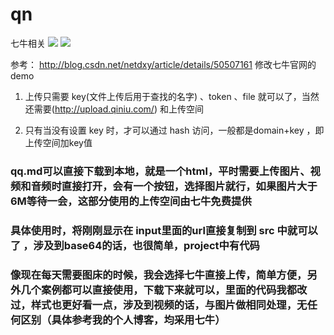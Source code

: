 # qn
七牛相关
![](https://img.shields.io/badge/%E4%B8%83%E7%89%9B%E4%BA%91%E5%AD%98%E5%82%A8-me%20%20%7C%20Api-brightgreen.svg)
![](https://img.shields.io/badge/qn-me%20%20%7C%20Api-orange.svg)

参考：
http://blog.csdn.net/netdxy/article/details/50507161
修改七牛官网的demo



1. 上传只需要 key(文件上传后用于查找的名字) 、token 、file 就可以了，当然还需要(http://upload.qiniu.com/) 和上传空间

2. 只有当没有设置 key  时，才可以通过  hash 访问，一般都是domain+key ，即上传空间加key值


### qq.md可以直接下载到本地，就是一个html，平时需要上传图片、视频和音频时直接打开，会有一个按钮，选择图片就行，如果图片大于6M等待一会，这部分使用的上传空间由七牛免费提供

### 具体使用时，将刚刚显示在 input里面的url直接复制到 src 中就可以了 ，涉及到base64的话，也很简单，project中有代码

### 像现在每天需要图床的时候，我会选择七牛直接上传，简单方便，另外几个案例都可以直接使用，下载下来就可以，里面的代码我都改过，样式也更好看一点，涉及到视频的话，与图片做相同处理，无任何区别（具体参考我的个人博客，均采用七牛）
